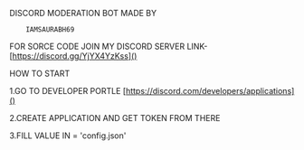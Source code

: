 DISCORD MODERATION BOT MADE BY

        IAMSAURABH69

FOR SORCE CODE JOIN MY DISCORD SERVER
LINK-[https://discord.gg/YjYX4YzKss]()

HOW TO START

1.GO TO DEVELOPER PORTLE [https://discord.com/developers/applications]()

2.CREATE APPLICATION AND GET TOKEN FROM THERE

3.FILL VALUE IN = 'config.json'
